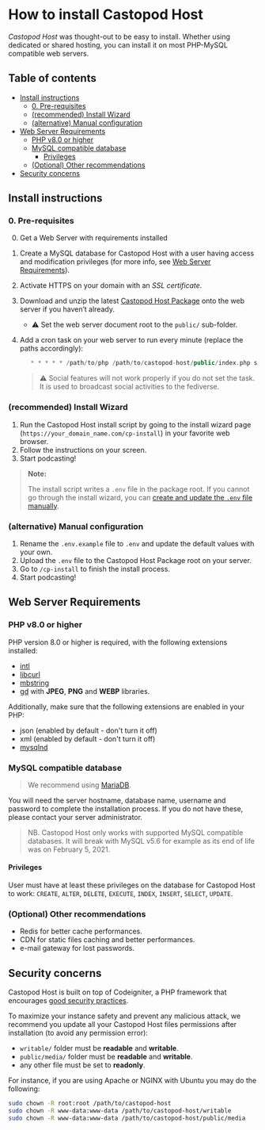 # How to install Castopod Host <!-- omit in toc -->

_Castopod Host_ was thought-out to be easy to install. Whether using dedicated
or shared hosting, you can install it on most PHP-MySQL compatible web servers.

## Table of contents <!-- omit in toc -->

- [Install instructions](#install-instructions)
  - [0. Pre-requisites](#0-pre-requisites)
  - [(recommended) Install Wizard](#recommended-install-wizard)
  - [(alternative) Manual configuration](#alternative-manual-configuration)
- [Web Server Requirements](#web-server-requirements)
  - [PHP v8.0 or higher](#php-v80-or-higher)
  - [MySQL compatible database](#mysql-compatible-database)
    - [Privileges](#privileges)
  - [(Optional) Other recommendations](#optional-other-recommendations)
- [Security concerns](#security-concerns)

## Install instructions

### 0. Pre-requisites

0. Get a Web Server with requirements installed
1. Create a MySQL database for Castopod Host with a user having access and
   modification privileges (for more info, see
   [Web Server Requirements](#web-server-requirements)).
2. Activate HTTPS on your domain with an _SSL certificate_.
3. Download and unzip the latest
   [Castopod Host Package](https://code.podlibre.org/podlibre/castopod-host/-/releases)
   onto the web server if you haven’t already.
   - ⚠️ Set the web server document root to the `public/` sub-folder.
4. Add a cron task on your web server to run every minute (replace the paths
   accordingly):

   ```php
      * * * * * /path/to/php /path/to/castopod-host/public/index.php scheduled-activities
   ```

   > ⚠️ Social features will not work properly if you do not set the task. It is
   > used to broadcast social activities to the fediverse.

### (recommended) Install Wizard

1. Run the Castopod Host install script by going to the install wizard page
   (`https://your_domain_name.com/cp-install`) in your favorite web browser.
2. Follow the instructions on your screen.
3. Start podcasting!

> **Note:**
>
> The install script writes a `.env` file in the package root. If you cannot go
> through the install wizard, you can
> [create and update the `.env` file manually](#alternative-manual-configuration).

### (alternative) Manual configuration

1. Rename the `.env.example` file to `.env` and update the default values with
   your own.
2. Upload the `.env` file to the Castopod Host Package root on your server.
3. Go to `/cp-install` to finish the install process.
4. Start podcasting!

## Web Server Requirements

### PHP v8.0 or higher

PHP version 8.0 or higher is required, with the following extensions installed:

- [intl](https://php.net/manual/en/intl.requirements.php)
- [libcurl](https://php.net/manual/en/curl.requirements.php)
- [mbstring](https://php.net/manual/en/mbstring.installation.php)
- [gd](https://www.php.net/manual/en/image.installation.php) with **JPEG**,
  **PNG** and **WEBP** libraries.

Additionally, make sure that the following extensions are enabled in your PHP:

- json (enabled by default - don't turn it off)
- xml (enabled by default - don't turn it off)
- [mysqlnd](https://php.net/manual/en/mysqlnd.install.php)

### MySQL compatible database

> We recommend using [MariaDB](https://mariadb.org).

You will need the server hostname, database name, username and password to
complete the installation process. If you do not have these, please contact your
server administrator.

> NB. Castopod Host only works with supported MySQL compatible databases. It
> will break with MySQL v5.6 for example as its end of life was on February
> 5, 2021.

#### Privileges

User must have at least these privileges on the database for Castopod Host to
work: `CREATE`, `ALTER`, `DELETE`, `EXECUTE`, `INDEX`, `INSERT`, `SELECT`,
`UPDATE`.

### (Optional) Other recommendations

- Redis for better cache performances.
- CDN for static files caching and better performances.
- e-mail gateway for lost passwords.

## Security concerns

Castopod Host is built on top of Codeigniter, a PHP framework that encourages
[good security practices](https://codeigniter.com/user_guide/concepts/security.html).

To maximize your instance safety and prevent any malicious attack, we recommend
you update all your Castopod Host files permissions after installation (to avoid
any permission error):

- `writable/` folder must be **readable** and **writable**.
- `public/media/` folder must be **readable** and **writable**.
- any other file must be set to **readonly**.

For instance, if you are using Apache or NGINX with Ubuntu you may do the
following:

```bash
sudo chown -R root:root /path/to/castopod-host
sudo chown -R www-data:www-data /path/to/castopod-host/writable
sudo chown -R www-data:www-data /path/to/castopod-host/public/media
```
